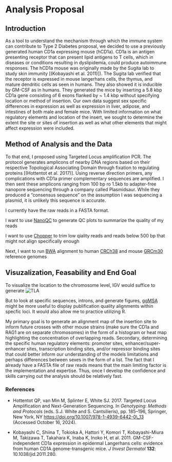 # Analysis Proposal

## Introduction

As a tool to understand the mechanism through which the immune system can contribute to Type 2 Diabetes proposal, we decided to use a previously generated human CD1a expressing mouse (hCD1a). CD1a is an antigen presenting receptor that can present lipid antigens to T cells, which in diseases or conditions resulting in dyslipidemia, could produce autoimmune responses.  The hCD1a mouse was originally made by  the Sugita lab to study skin immunity [(Kobayashi et al. 2011\)]). The Sugita lab verified that the receptor is expressed in mouse langerhans cells, the thymus, and mature dendritic cells as seen in humans. They also showed it is inducible by GM-CSF as in humans. They generated the mice by inserting a 5.8 kbp CD1a gene consisting of 6 exons flanked by \~ 1.4 kbp without specifying location or method of insertion. Our own data suggest sex specific differences in expression as well as expression in liver, adipose, and intestines of both male and female mice. With limited information on what regulatory elements and location of the insert, we sought to determine the extent the site or sites of insertion as well as what other elements that might affect expression were included.

## Method of Analysis and the Data

To that end, I proposed using Targeted Locus amplification PCR. The protocol generates amplicons of nearby DNA regions based on their respective Topological Associating Domain through fixation to regulating proteins [(Hottentot et al. 2017\)]. Using reverse direction primers, any complications with CD1a primer complementary sequences are amplified. I then sent these amplicons ranging from 100 bp ro 1.5kb to adapter-free nanopore sequencing through a company called Plasmidsaur. While they produced a “consensus sequence” on the assumption I was sequencing a plasmid, it is unlikely this sequence is accurate.

I currently have the raw reads in a FASTA format.

I want to use [NanoQC](https://github.com/wdecoster/nanoQC) to generate QC plots to summarize the quality of my reads

I want to use [Chopper](https://github.com/wdecoster/chopper) to trim low qiality reads and reads below 500 bp that might not align specifically enough

Next, I want to run [BWA](https://github.com/lh3/bwa) alignment  to human [CRCh38](https://ftp.ncbi.nlm.nih.gov/genomes/all/GCF/000/001/405/GCF_000001405.40_GRCh38.p14/GCF_000001405.40_GRCh38.p14_genomic.gtf.gz) and mouse [GRCm30](https://ftp.ncbi.nlm.nih.gov/genomes/all/GCF/000/001/635/GCF_000001635.27_GRCm39/GCF_000001635.27_GRCm39_genomic.gtf.gz) reference genomes 

## Visuzalization, Feasability and End Goal

To visualize the location to the chromosome level, IGV would suffice to generate ![TLA](https://media.springernature.com/full/springer-static/image/chp%3A10.1007%2F978-1-4939-6442-0_13/MediaObjects/332385_1_En_13_Fig3_HTML.gif?as=webp)

But to look at specific sequences, introns, and generate figures, [ggMSA](http://yulab-smu.top/ggmsa/) might be more useful to display publification quality alignments within specfic loci. It would also allow me to practice utilizing R.

My primary goal is to generate an alignment map of the insertion site to inform future crosses with other mouse strains (make sure the CD1a and RAG1 are on separate chromosomes) in the form of a histogram or heat map highlighting the concentration of overlapping reads. Secondary, determining the specific human regulatory elements: promoter sites, enhancer/super-enhancer sites, transcription binding sites, and/or repressor binding sites that could better inform our understanding of the models limitations and perhaps differences between sexes in the form of a list. The fact that I already have a FASTA file of raw reads means that the main limiting factor is the implementation and expertise. Thus, once I develop the confidence and skills carrying out the analysis should be relatively fast.
 
### References

* Hottentot QP, van Min M, Splinter E, White SJ. 2017\. Targeted Locus Amplification and Next-Generation Sequencing. In *Genotyping: Methods and Protocols* (eds. S.J. White and S. Cantsilieris), pp. 185–196, Springer, New York, NY https://doi.org/10.1007/978-1-4939-6442-0\_13 (Accessed October 16, 2024).
  
* Kobayashi C, Shiina T, Tokioka A, Hattori Y, Komori T, Kobayashi-Miura M, Takizawa T, Takahara K, Inaba K, Inoko H, et al. 2011\. GM-CSF-independent CD1a expression in epidermal Langerhans cells: evidence from human CD1A genome-transgenic mice. *J Invest Dermatol* **132**: 10.1038/jid.2011.280.
